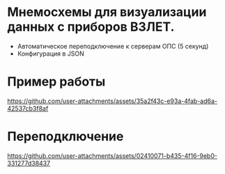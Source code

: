 # Мнемосхемы для визуализации данных с приборов ВЗЛЕТ.
 - Автоматическое переподключение к серверам ОПС (5 секунд)
 - Конфигурация в JSON

# Пример работы
https://github.com/user-attachments/assets/35a2f43c-e93a-4fab-ad6a-42537cb3f8af
# Переподключение
https://github.com/user-attachments/assets/02410071-b435-4f16-9eb0-331277d38437
